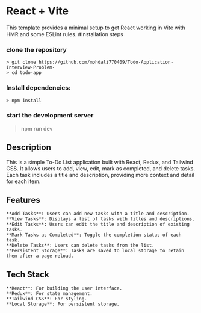 # React + Vite

This template provides a minimal setup to get React working in Vite with HMR and some ESLint rules.
#Installation steps

### clone the repository
```
> git clone https://github.com/mohdali770409/Todo-Application-Interview-Problem-
> cd todo-app
```
### Install dependencies:
```
> npm install
```
### start the development server
> npm run dev

## Description
This is a simple To-Do List application built with React, Redux, and Tailwind CSS. It allows users to add, view, edit, mark as completed, and delete tasks. Each task includes a title and description, providing more context and detail for each item.



## Features
```
**Add Tasks**: Users can add new tasks with a title and description.
**View Tasks**: Displays a list of tasks with titles and descriptions.
**Edit Tasks**: Users can edit the title and description of existing tasks.
**Mark Tasks as Completed**: Toggle the completion status of each task.
**Delete Tasks**: Users can delete tasks from the list.
**Persistent Storage**: Tasks are saved to local storage to retain them after a page reload.
```
## Tech Stack
```
**React**: For building the user interface.
**Redux**: For state management.
**Tailwind CSS**: For styling.
**Local Storage**: For persistent storage.
```
